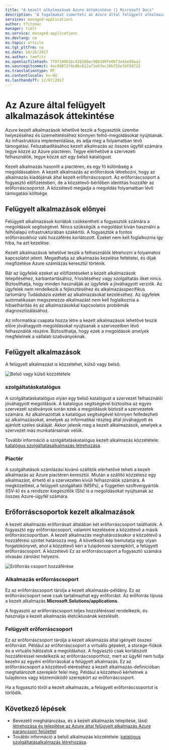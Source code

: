 ```yaml
---
title: "A kezelt alkalmazások Azure áttekintése |} Microsoft Docs"
description: "A fogalmakat ismerteti az Azure által felügyelt alkalmazások"
services: managed-applications
author: tfitzmac
manager: timlt
ms.service: managed-applications
ms.devlang: na
ms.topic: article
ms.tgt_pltfrm: na
ms.date: 10/26/2017
ms.author: tomfitz
ms.openlocfilehash: 7f0f18062bc426508ec98b190fe0b73e41e88aa2
ms.sourcegitcommit: 4ac89872f4c86c612a71eb7ec30b755e7df89722
ms.translationtype: MT
ms.contentlocale: hu-HU
ms.lasthandoff: 12/07/2017
---
```

# <a name="azure-managed-applications-overview"></a>Az Azure által felügyelt alkalmazások áttekintése

Azure kezelt alkalmazások lehetővé teszik a fogyasztók üzembe helyezéséhez és üzemeltetéséhez könnyen felhő-megoldásokat nyújtsanak. Az infrastruktúra implementálása, és adja meg a folyamatban lévő támogatási. Felszabadításához kezelt alkalmazás az összes ügyfél számára tegye közzé az Azure piactéren. Tegye elérhetővé a szervezeti felhasználók, tegye közzé azt egy belső katalógust. 

Kezelt alkalmazás hasonlít a piactéren, és egy fő különbség a megoldássablon. A kezelt alkalmazás az erőforrások létrehozni, hogy az alkalmazás kiadójának által kezelt erőforráscsoport. Az erőforráscsoport a fogyasztó előfizetésben, de a közzétevő-bérlőben identitás hozzáfér az erőforráscsoportot. A közzétevő megadja a megoldás folyamatban lévő támogatási költsége.

## <a name="advantages-of-managed-applications"></a>Felügyelt alkalmazások előnyei

Felügyelt alkalmazások korlátok csökkentheti a fogyasztók számára a megoldások segítségével. Nincs szükségük a megoldást kíván használni a felhőalapú infrastruktúrában szakértői. A fogyasztók a fontos erőforrásokhoz való hozzáférés korlátozott. Ezeket nem kell foglalkoznia így hiba, ha azt kezelése. 

Kezelt alkalmazások lehetővé teszik a felhasználók létrehozni a folyamatos kapcsolatot jelent. Megadhatja az alkalmazás kezelése feltételei, és díjak megfizetése Azure számlázás keresztül történik.

Bár az ügyfelek ezeket az előfizetéseket a kezelt alkalmazások telepítéséhez, karbantartásához, frissítéséhez vagy szolgáltatás őket nincs. Biztosíthatja, hogy minden használják az ügyfelek a jóváhagyott verziók. Az ügyfelek nem rendelkezik a fejlesztéséhez és alkalmazásspecifikus tartomány Tudásbázis ezeket az alkalmazásokat kezeléséhez. Az ügyfelek automatikusan megszerezze alkalmazást nem kell foglalkoznia a hibaelhárítás és az alkalmazásokkal kapcsolatos problémák diagnosztizálásához. 

Az informatikai csapata hozza létre a kezelt alkalmazások lehetővé teszik előre jóváhagyott-megoldásokat nyújtsanak a szervezetben lévő felhasználók részére. Biztosíthatja, hogy ezek a megoldások amelyek megfelelnek a vállalati szabványoknak.

## <a name="types-of-managed-applications"></a>Felügyelt alkalmazások

A felügyelt alkalmazást is közzétehet, külső vagy belső.

![Belső vagy külső közzététele](./media/overview/manage_app_options.png)

### <a name="service-catalog"></a>szolgáltatáskatalógus

A szolgáltatáskatalógus olyan egy belső katalógust a szervezet felhasználói jóváhagyott megoldások. A katalógus segítségével biztosítsa az egyes szervezeti szabványok során ezek a megoldások biztosít a szervezetek számára. Az alkalmazottak a katalógus segítségével könnyen felfedezheti az alkalmazásokat, amelyek az informatikai részleg által jóváhagyott és ajánlott széles skáláját. Akkor jelenik meg a kezelt alkalmazások, amelyek a szervezet más munkatársainak velük.

További információ a szolgáltatáskatalógus kezelt alkalmazás közzététele: [katalógus szolgáltatásalkalmazás létrehozása](publish-service-catalog-app.md).

### <a name="marketplace"></a>Piactér

A szolgáltatások számlázási kívánó szállítók elérhetővé teheti a kezelt alkalmazás az Azure piactéren keresztül. Miután a szállító közzétesz egy alkalmazást, érhető el a szervezeten kívüli felhasználók számára. A megközelítést, a felügyelt szolgáltató (MSPs), a független szoftvergyártók (ISV-k) és a rendszer kiegészítők (SIs) is a megoldásokat nyújtsanak az összes Azure-ügyfél számára.

## <a name="resource-groups-for-managed-applications"></a>Erőforráscsoportok kezelt alkalmazások

A kezelt alkalmazás erőforrásait általában két erőforráscsoport találhatók. A fogyasztó egy erőforráscsoport, valamint kezelésére a közzétevő a másik erőforráscsoportban. A kezelt alkalmazás meghatározásakor a közzétevő a hozzáférési szintet határozza meg. A következő kép bemutatja egy olyan forgatókönyvet, ahol a közzétevő kéri a tulajdonosi szerepkört, a felügyelt erőforráscsoport. A közzétevő Ez az erőforráscsoport a fogyasztó számára olvasási zárolást helyezni.

![Erőforrás csoport hozzáférése](./media/overview/access.png)

### <a name="application-resource-group"></a>Alkalmazás erőforráscsoport

Ez az erőforráscsoport tárolja a kezelt alkalmazás-példány. Ez az erőforráscsoport neve csak tartalmazhat egy erőforrást. Az erőforrás típusa a kezelt alkalmazás **Microsoft.Solutions/applications**.

A fogyasztó az erőforráscsoport teljes hozzáféréssel rendelkezik, és használja a kezelt alkalmazás életciklusának kezelését.

### <a name="managed-resource-group"></a>Felügyelt erőforráscsoport

Ez az erőforráscsoport tárolja a kezelt alkalmazás által igényelt összes erőforrást. Például az erőforráscsoport a virtuális gépeket, a storage-fiókok és a virtuális hálózatok a megoldáshoz. A fogyasztó csak korlátozott hozzáféréssel rendelkezik az erőforráscsoporthoz, mert az ügyfél nem tudja kezelni az egyéni erőforrásokat a felügyelt alkalmazás. Ez az erőforráscsoport a közzétevő eléréséhez a kezelt alkalmazás-definícióban meghatározott szerepkör felel meg. Például a közzétevő kérhetnek a tulajdonos vagy közreműködő szerepkört az erőforráscsoport.

Ha a fogyasztó töröl a kezelt alkalmazás, a felügyelt erőforráscsoportot is törlődik.

## <a name="next-steps"></a>Következő lépések

* Bevezető meghatározása, és a kezelt alkalmazás telepítése, lásd: [létrehozása és telepítése az Azure által felügyelt alkalmazás Azure parancssori felülettel](managed-apps-quickstart-cli.md)
* További információ a belső alkalmazás közzététele: [katalógus szolgáltatásalkalmazás létrehozása](publish-service-catalog-app.md).

